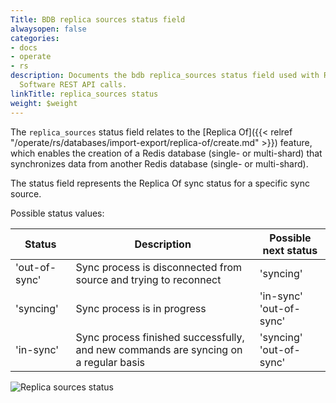 ```yaml
---
Title: BDB replica sources status field
alwaysopen: false
categories:
- docs
- operate
- rs
description: Documents the bdb replica_sources status field used with Redis Enterprise
  Software REST API calls.
linkTitle: replica_sources status
weight: $weight
---
```


The `replica_sources` status field relates to the [Replica Of]({{< relref "/operate/rs/databases/import-export/replica-of/create.md" >}}) feature, which enables the creation of a Redis database (single- or multi-shard) that synchronizes data from another Redis database (single- or multi-shard).

The status field represents the Replica Of sync status for a specific sync source.

Possible status values:

| Status | Description | Possible next status |
|--------|-------------|----------------------|
| 'out-of-sync' | Sync process is disconnected from source and trying to reconnect | 'syncing' |
| 'syncing' | Sync process is in progress | 'in-sync' <br />'out-of-sync' |
| 'in-sync' | Sync process finished successfully, and new commands are syncing on a regular basis | 'syncing' <br />'out-of-sync'

![Replica sources status](/images/rs/rest-api-replica-sources-status.png#no-click "Replica sources status")
